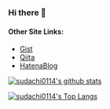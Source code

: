 ### Hi there 👋

#### Other Site Links:

* [Gist](https://gist.github.com/sudachi0114)
* [Qiita](https://qiita.com/sudachi0114)
* [HatenaBlog](https://camonowarehouse.hatenablog.jp/)

<!-- thanks to: https://github.com/anuraghazra/github-readme-stats -->
[![sudachi0114's github stats](https://github-readme-stats.vercel.app/api?username=sudachi0114&show_icons=true&count_private=true)](https://github.com/anuraghazra/github-readme-stats)

[![sudachi0114's Top Langs](https://github-readme-stats.vercel.app/api/top-langs/?username=sudachi0114&hide=html,css)](https://github.com/anuraghazra/github-readme-stats)


<!-- card を横に並べて表示したい 

<a href="https://github.com/anuraghazra/github-readme-stats">
  <img align="left" src="https://github-readme-stats.vercel.app/api?username=sudachi0114&count_private=true&show_icons=true" />
</a>
<a href="https://github.com/anuraghazra/github-readme-stats">
  <img align="left" src="https://github-readme-stats.vercel.app/api/top-langs/?username=sudachi0114" />
</a>

thanks to: https://qiita.com/zizi4n5/items/f8076cb25bbf64a9bc1c -->

<!--
**sudachi0114/sudachi0114** is a ✨ _special_ ✨ repository because its `README.md` (this file) appears on your GitHub profile.

Here are some ideas to get you started:

- 🔭 I’m currently working on ...
- 🌱 I’m currently learning ...
- 👯 I’m looking to collaborate on ...
- 🤔 I’m looking for help with ...
- 💬 Ask me about ...
- 📫 How to reach me: ...
- 😄 Pronouns: ...
- ⚡ Fun fact: ...
-->
